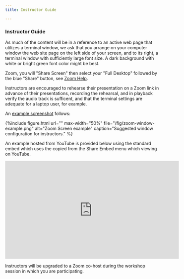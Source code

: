 ```yaml
---
title: Instructor Guide

---
```


### Instructor Guide


As much of the content will be in a reference to an active web page that utilizes a terminal window, we ask that you arrange on your computer window the web site page on the left side of your screen, and to its right, a terminal window with sufficiently large font size. A dark background with white or bright green font color might be best.

Zoom, you will "Share Screen" then select your "Full Desktop" followed by the blue "Share" button, see [Zoom Help][zoom-sharing].

Instructors are encouraged to rehearse their presentation on a Zoom link in advance of their presentations, recording the rehearsal, and in playback verify the audio track is sufficent, and that the terminal settings are adequate for a laptop user, for example.

An [example screenshot]({{site.baseurl}}/fig/zoom-window-example.png) follows:  <!--placeholder for link reference-->

{%include figure.html url="" max-width="50%"
   file="/fig/zoom-window-example.png"
   alt="Zoom Screen example" caption="Suggested window configuration for instructors." %}

An example hosted from YouTube is provided below using the standard embed which uses the copied from the Share Embed menu which viewing on YouTube.

<center>
<iframe width="560" height="315" src="https://www.youtube.com/embed/PTVmQ7GwTqc" title="Sample window configuration" frameborder="0" allow="accelerometer; autoplay; clipboard-write; encrypted-media; gyroscope; picture-in-picture" allowfullscreen></iframe>
</center>

Instructors will be upgraded to a Zoom co-host during the workshop session in which you are participating. 

[zoom-sharing]: https://support.zoom.us/hc/en-us/articles/201362153-Sharing-your-screen-content-or-second-camera 
